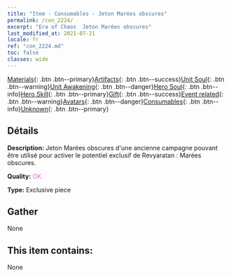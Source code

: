 ```yaml
---
title: "Item - Consumables - Jeton Marées obscures"
permalink: /con_2224/
excerpt: "Era of Chaos  Jeton Marées obscures"
last_modified_at: 2021-07-21
locale: fr
ref: "con_2224.md"
toc: false
classes: wide
---
```

 [Materials](/ItemsFR/){: .btn .btn--primary}[Artifacts](/ItemsFR/Artifacts/){: .btn .btn--success}[Unit Soul](/ItemsFR/UnitSoul/){: .btn .btn--warning}[Unit Awakening](/ItemsFR/UnitAwakening/){: .btn .btn--danger}[Hero Soul](/ItemsFR/HeroSoul/){: .btn .btn--info}[Hero Skill](/ItemsFR/HeroSkill/){: .btn .btn--primary}[Gift](/ItemsFR/Gift/){: .btn .btn--success}[Event related](/ItemsFR/Events/){: .btn .btn--warning}[Avatars](/ItemsFR/Avatars/){: .btn .btn--danger}[Consumables](/ItemsFR/Consumables/){: .btn .btn--info}[Unknown](/ItemsFR/Unknown/){: .btn .btn--primary}

## Détails
 **Description:** Jeton Marées obscures d'une ancienne campagne pouvant être utilisé pour activer le potentiel exclusif de Revyaratan : Marées obscures.

 **Quality:** <span style="color: #DA70D6">OK</span>

 **Type:** Exclusive piece

## Gather

  None

## This item contains:

  None

